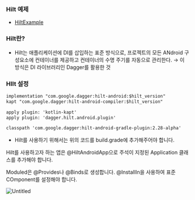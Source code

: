 ### Hilt 예제

- [HiltExample](https://github.com/limsaehyun/Android_Study/tree/master/DI/Hilt/HiltExample)

### Hilt란?

- Hilt는 애플리케이션에 DI를 삽입하는 표준 방식으로, 프로젝트의 모든 ANdroid 구성요소에 컨테이너를 제공하고 컨테이너의 수명 주기를 자동으로 관리한다. → 이 방식은 DI 라이브러리인 Dagger를 활용한 것

### HIlt 설정

```xml
implementation "com.google.dagger:hilt-android:$hilt_version"
kapt "com.google.dagger:hilt-android-compiler:$hilt_version"

apply plugin: 'kotlin-kapt'
apply plugin: 'dagger.hilt.android.plugin'

classpath 'com.google.dagger:hilt-android-gradle-plugin:2.28-alpha'
```

- Hilt를 사용하기 위해서는 위의 코드를 build.grade에 추가해주어야 합니다.

Hilt를 사용하고자 하는 앱은 @HiltAndroidApp으로 주석이 지정된 Application 클래스를 추가해야 합니다.

Moduled은 @Provides나  @Binds로 생성합니다. @InstallIn을 사용하여 표준 COmponent를 설정해야 합니다.

![Untitled](C:\Users\user\Downloads\Untitled.png)